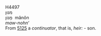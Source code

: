 <body>
  <p>H4497<br>  מנון  <br> מָנוֹן  ‎  mânôn  <br><i>maw-nohn‘ </i><br>From <a href="h5125.htm">5125</a>  a <i>continuator</i>, that is, <i>heir: - </i>son.<br></p>
 </body>